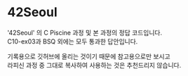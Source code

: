 # 42Seoul

'42Seoul' 의 C Piscine 과정 및 본 과정의 정답 코드입니다.\
C10-ex03과 BSQ 외에는 모두 통과한 답안입니다.

기록용으로 깃허브에 올리는 것이기 때문에 참고용으로만 보시고\
라피신 과정 중 그대로 복사하여 사용하는 것은 추천드리지 않습니다.
